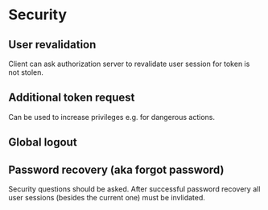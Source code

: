 # Security

## User revalidation

Client can ask authorization server to revalidate user session for
token is not stolen.

## Additional token request

Can be used to increase privileges e.g. for dangerous actions.

## Global logout


## Password recovery (aka forgot password)

Security questions should be asked.
After successful password recovery all user sessions (besides the current one)
must be invlidated.

